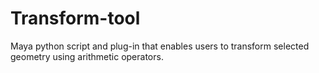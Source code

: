 # Transform-tool
Maya python script and plug-in that enables users to transform selected geometry using arithmetic operators.
